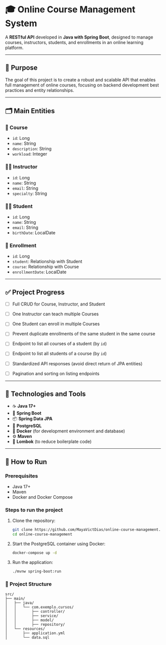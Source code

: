 # 🎓 Online Course Management System

A **RESTful API** developed in **Java with Spring Boot**, designed to manage courses, instructors, students, and enrollments in an online learning platform.

---

## 🧩 Purpose

The goal of this project is to create a robust and scalable API that enables full management of online courses, focusing on backend development best practices and entity relationships.

---

## 🗂️ Main Entities

### 📘 Course
- `id`: Long
- `name`: String
- `description`: String
- `workload`: Integer

### 👨‍🏫 Instructor
- `id`: Long
- `name`: String
- `email`: String
- `specialty`: String

### 👨‍🎓 Student
- `id`: Long
- `name`: String
- `email`: String
- `birthDate`: LocalDate

### 📝 Enrollment
- `id`: Long
- `student`: Relationship with Student
- `course`: Relationship with Course
- `enrollmentDate`: LocalDate

---

## ✅ Project Progress

- [ ] Full CRUD for Course, Instructor, and Student  
- [ ] One Instructor can teach multiple Courses  
- [ ] One Student can enroll in multiple Courses  
- [ ] Prevent duplicate enrollments of the same student in the same course  
- [ ] Endpoint to list all courses of a student (by `id`)  
- [ ] Endpoint to list all students of a course (by `id`)  
- [ ] Standardized API responses (avoid direct return of JPA entities)  
- [ ] Pagination and sorting on listing endpoints  


---

## 💽 Technologies and Tools

- ☕ **Java 17+**
- 🌱 **Spring Boot**
- 📦 **Spring Data JPA**
- 🐘 **PostgreSQL**
- 🐳 **Docker** (for development environment and database)
- ⚙️ **Maven**
- 📌 **Lombok** (to reduce boilerplate code)

---

## 🚀 How to Run

### Prerequisites

- Java 17+
- Maven
- Docker and Docker Compose

### Steps to run the project

1. Clone the repository:
   ```bash
   git clone https://github.com/MayaVictDias/online-course-management.git
   cd online-course-management


2. Start the PostgreSQL container using Docker:
    ```bash
   docker-compose up -d

3. Run the application:
    ```bash
   ./mvnw spring-boot:run
   
### 🔧 Project Structure

```pgsql
src/
├── main/
│   ├── java/
│   │   └── com.exemplo.cursos/
│   │       ├── controller/
│   │       ├── service/
│   │       ├── model/
│   │       ├── repository/
│   └── resources/
│       ├── application.yml
│       └── data.sql

```